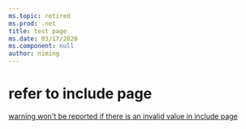 ```yaml
---
ms.topic: retired
ms.prod: .net
title: test page
ms.date: 03/17/2020
ms.component: null
author: niming
---
```



# refer to include page

[warning won't be reported if there is an invalid value in include page](includes/includes-test.md)
